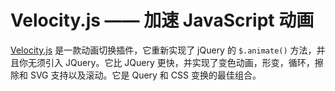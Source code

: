 Velocity.js —— 加速 JavaScript 动画
===

[Velocity.js](http://www.mrfront.com/docs/velocity.js/index.html) 是一款动画切换插件，它重新实现了 jQuery 的 `$.animate()` 方法，并且你无须引入 JQuery。它比 JQuery 更快，并实现了变色动画，形变，循环，擦除和 SVG 支持以及滚动。它是 Query 和 CSS 变换的最佳组合。